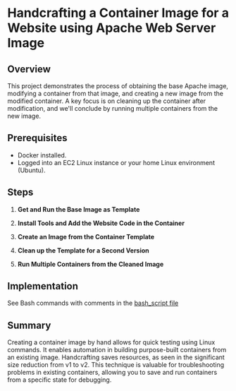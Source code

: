 # Handcrafting a Container Image for a Website using Apache Web Server Image

## Overview

This project demonstrates the process of obtaining the base Apache image, modifying a container from that image, and creating a new image from the modified container. A key focus is on cleaning up the container after modification, and we'll conclude by running multiple containers from the new image.

## Prerequisites

- Docker installed.
- Logged into an EC2 Linux instance or your home Linux environment (Ubuntu).

## Steps

1. **Get and Run the Base Image as Template** 

2. **Install Tools and Add the Website Code in the Container** 

3. **Create an Image from the Container Template**
   
4. **Clean up the Template for a Second Version**
  
5. **Run Multiple Containers from the Cleaned Image**
  

## Implementation

See Bash commands with comments in the  [bash_script file](https://github.com/DimitryZH/handcrafting-container-image/blob/main/bash_script.sh)

## Summary

Creating a container image by hand allows for quick testing using Linux commands. It enables automation in building purpose-built containers from an existing image. Handcrafting saves resources, as seen in the significant size reduction from v1 to v2. This technique is valuable for troubleshooting problems in existing containers, allowing you to save and run containers from a specific state for debugging.
